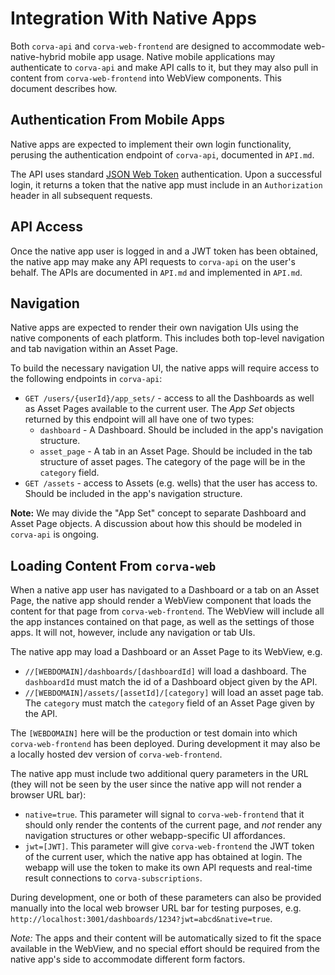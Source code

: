 # Integration With Native Apps

Both `corva-api` and `corva-web-frontend` are designed to accommodate web-native-hybrid mobile app usage. Native mobile applications may authenticate to `corva-api` and make API calls to it, but they may also pull in content from `corva-web-frontend` into WebView components. This document describes how.

## Authentication From Mobile Apps

Native apps are expected to implement their own login  functionality, perusing the authentication endpoint of `corva-api`, documented in `API.md`. 

The API uses standard [JSON Web Token](https://jwt.io/) authentication. Upon a successful login, it returns a token that the native app must include in an `Authorization` header in all subsequent requests.

## API Access

Once the native app user is logged in and a JWT token has been obtained, the native app may make any API requests to `corva-api` on the user's behalf. The APIs are documented in `API.md` and implemented in `API.md`.

## Navigation

Native apps are expected to render their own navigation UIs using the native components of each platform. This includes both top-level navigation and tab navigation within an Asset Page.

To build the necessary navigation UI, the native apps will require access to the following endpoints in `corva-api`:

* `GET /users/{userId}/app_sets/` - access to all the Dashboards as well as Asset Pages available to the current user. The *App Set* objects returned by this endpoint will all have one of two types:
   * `dashboard` - A Dashboard. Should be included in the app's navigation structure.
   * `asset_page` - A tab in an Asset Page. Should be included in the tab structure of asset pages. The category of the page will be in the `category` field.
* `GET /assets` - access to Assets (e.g. wells) that the user has access to. Should be included in the app's navigation structure.

**Note:** We may divide the "App Set" concept to separate Dashboard and Asset Page objects. A discussion about how this should be modeled in `corva-api` is ongoing.

## Loading Content From `corva-web`

When a native app user has navigated to a Dashboard or a tab on an Asset Page, the native app should render a WebView component that loads the content for that page from `corva-web-frontend`. The WebView will include all the app instances contained on that page, as well as the settings of those apps. It will not, however, include any navigation or tab UIs.

The native app may load a Dashboard or an Asset Page to its WebView, e.g.

* `//[WEBDOMAIN]/dashboards/[dashboardId]` will load a dashboard. The `dashboardId` must match the id of a Dashboard object given by the API.
* `//[WEBDOMAIN]/assets/[assetId]/[category]` will load an asset page tab. The `category` must match the `category` field of an Asset Page given by the API.

The `[WEBDOMAIN]` here will be the production or test domain into which `corva-web-frontend` has been deployed. During development it may also be a locally hosted dev version of `corva-web-frontend`.

The native app must include two additional query parameters in the URL (they will not be seen by the user since the native app will not render a browser URL bar):

* `native=true`. This parameter will signal to `corva-web-frontend` that it should only render the contents of the current page, and *not* render any navigation structures or other webapp-specific UI affordances.
* `jwt=[JWT]`. This parameter will give `corva-web-frontend` the JWT token of the current user, which the native app has obtained at login. The webapp will use the token to make its own API requests and real-time result connections to `corva-subscriptions`.

During development, one or both of these parameters can also be provided manually into the local web browser URL bar for testing purposes, e.g. `http://localhost:3001/dashboards/1234?jwt=abcd&native=true`.

*Note:* The apps and their content will be automatically sized to fit the space available in the WebView, and no special effort should be required from the native app's side to accommodate different form factors.
